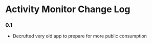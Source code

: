 # Activity Monitor Change Log

### 0.1
* Decrufted very old app to prepare for more public consumption
